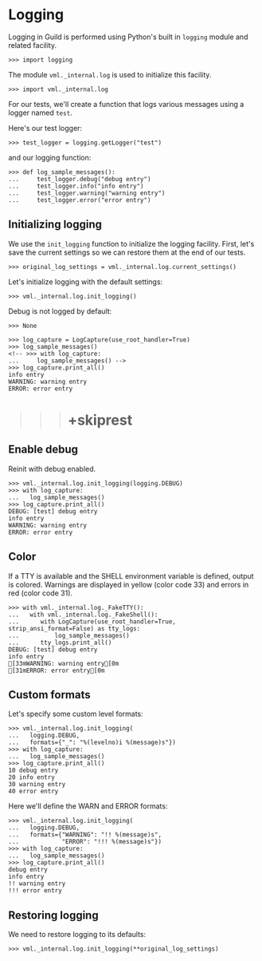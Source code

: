 # Logging

Logging in Guild is performed using Python's built in `logging` module
and related facility.

    >>> import logging

The module `vml._internal.log` is used to initialize this facility.

    >>> import vml._internal.log

For our tests, we'll create a function that logs various messages
using a logger named `test`.

Here's our test logger:

    >>> test_logger = logging.getLogger("test")

and our logging function:

    >>> def log_sample_messages():
    ...     test_logger.debug("debug entry")
    ...     test_logger.info("info entry")
    ...     test_logger.warning("warning entry")
    ...     test_logger.error("error entry")

## Initializing logging

We use the `init_logging` function to initialize the logging
facility. First, let's save the current settings so we can restore
them at the end of our tests.

    >>> original_log_settings = vml._internal.log.current_settings()

Let's initialize logging with the default settings:

    >>> vml._internal.log.init_logging()

Debug is not logged by default:

    >>> None

    >>> log_capture = LogCapture(use_root_handler=True)
    >>> log_sample_messages()
    <!-- >>> with log_capture:
    ...     log_sample_messages() -->
    >>> log_capture.print_all()
    info entry
    WARNING: warning entry
    ERROR: error entry

   >>> # +skiprest

## Enable debug

Reinit with debug enabled.

    >>> vml._internal.log.init_logging(logging.DEBUG)
    >>> with log_capture:
    ...   log_sample_messages()
    >>> log_capture.print_all()
    DEBUG: [test] debug entry
    info entry
    WARNING: warning entry
    ERROR: error entry

## Color

If a TTY is available and the SHELL environment variable is defined,
output is colored. Warnings are displayed in yellow (color code 33)
and errors in red (color code 31).

    >>> with vml._internal.log._FakeTTY():
    ...   with vml._internal.log._FakeShell():
    ...      with LogCapture(use_root_handler=True, strip_ansi_format=False) as tty_logs:
    ...          log_sample_messages()
    ...      tty_logs.print_all()
    DEBUG: [test] debug entry
    info entry
    [33mWARNING: warning entry[0m
    [31mERROR: error entry[0m

## Custom formats

Let's specify some custom level formats:

    >>> vml._internal.log.init_logging(
    ...   logging.DEBUG,
    ...   formats={"_": "%(levelno)i %(message)s"})
    >>> with log_capture:
    ...   log_sample_messages()
    >>> log_capture.print_all()
    10 debug entry
    20 info entry
    30 warning entry
    40 error entry

Here we'll define the WARN and ERROR formats:

    >>> vml._internal.log.init_logging(
    ...   logging.DEBUG,
    ...   formats={"WARNING": "!! %(message)s",
    ...            "ERROR": "!!! %(message)s"})
    >>> with log_capture:
    ...   log_sample_messages()
    >>> log_capture.print_all()
    debug entry
    info entry
    !! warning entry
    !!! error entry

## Restoring logging

We need to restore logging to its defaults:

    >>> vml._internal.log.init_logging(**original_log_settings)
